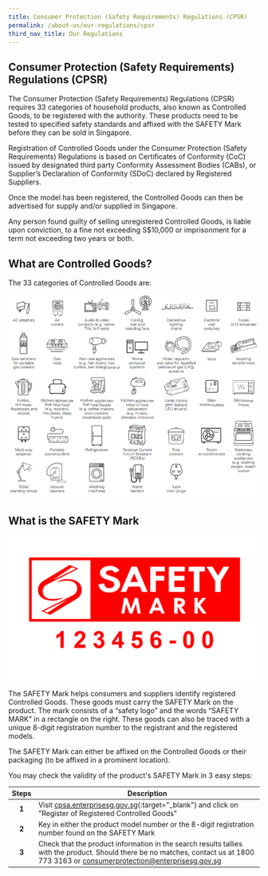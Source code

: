 ```yaml
---
title: Consumer Protection (Safety Requirements) Regulations (CPSR)
permalink: /about-us/our-regulations/cpsr
third_nav_title: Our Regulations
---
```

## Consumer Protection (Safety Requirements) Regulations (CPSR)
The Consumer Protection (Safety Requirements) Regulations (CPSR) requires 33 categories of household products, also known as Controlled Goods, to be registered with the authority. These products need to be tested to specified safety standards and affixed with the SAFETY Mark before they can be sold in Singapore. 

Registration of Controlled Goods under the Consumer Protection (Safety Requirements) Regulations is based on Certificates of Conformity (CoC) issued by designated third party Conformity Assessment Bodies (CABs), or Supplier’s Declaration of Conformity (SDoC) declared by Registered Suppliers.

Once the model has been registered, the Controlled Goods can then be advertised for supply and/or supplied in Singapore.

Any person found guilty of selling unregistered Controlled Goods, is liable upon conviction, to a fine not exceeding S$10,000 or imprisonment for a term not exceeding two years or both. 

## What are Controlled Goods?
The 33 categories of Controlled Goods are:

![33 categories of Controlled Goods](/images/about-us/33-categories-controlled-goods/33-cgs.png)

## What is the SAFETY Mark

![safety mark](/images/about-us/safety-mark.jpg)

The SAFETY Mark helps consumers and suppliers identify registered Controlled Goods. These goods must carry the SAFETY Mark on the product. The mark consists of a “safety logo” and the words “SAFETY MARK” in a rectangle on the right. These goods can also be traced with a unique 8-digit registration number to the registrant and the registered models. 

The SAFETY Mark can either be affixed on the Controlled Goods or their packaging (to be affixed in a prominent location).

You may check the validity of the product's SAFETY Mark in 3 easy steps:

|Steps|Description|
|:---:|----|
| **1**| Visit [cpsa.enterprisesg.gov.sg][1]{:target="_blank"} and click on "Register of Registered Controlled Goods"                                  
| **2**| Key in either the product model number or the 8-digit registration number found on the SAFETY Mark                                                    
| **3**| Check that the product information in the search results tallies with the product. Should there be no matches, contact us at 1800 773 3163 or <consumerprotection@enterprisesg.gov.sg>

[1]:https://cpsa.enterprisesg.gov.sg

